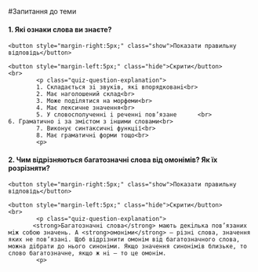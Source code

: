 #Запитання до теми

<div>
    <h4 class="question">1.	Які ознаки слова ви знаєте?</h4>
    
    <button style="margin-right:5px;" class="show">Показати правильну відповідь</button>
    
    <button style="margin-left:5px;" class="hide">Скрити</button>
    <br>
            <p class="quiz-question-explanation">
            1. Cкладається зi звукiв, якi впорядкованi<br>
            2. Має наголошений склад<br>
            3. Може подiлятися на морфеми<br>
            4. Має лексичне значення<br>
            5. У словосполученнi i реченнi пов’язане      <br>               6. Граматично i за змiстом з iншими словами<br>
            7. Виконує синтаксичнi функцiї<br>
            8. Має граматичнi форми тощо<br>
            <p>
</div>


<div>
    <h4 class="question">2.	Чим відрізняються багатозначні слова від омонімів? Як їх розрізняти?</h4>
    
    <button style="margin-right:5px;" class="show">Показати правильну відповідь</button>
    
    <button style="margin-left:5px;" class="hide">Скрити</button>
    <br>
            <p class="quiz-question-explanation">
           <strong>Багатозначнi слова</strong> мають декiлька пов’язаних мiж собою значень. А <strong>омонiми</strong> – рiзнi слова, значення яких не пов’язанi. Щоб вiдрiзнити омонiм вiд багатозначного слова, можна дiбрати до нього синонiми. Якщо значення синонiмiв близьке, то слово багатозначне, якщо ж нi – то це омонiм.
            <p>
</div>